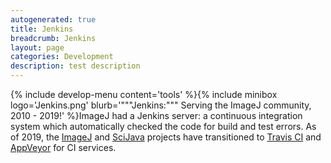 ```yaml
---
autogenerated: true
title: Jenkins
breadcrumb: Jenkins
layout: page
categories: Development
description: test description
---
```


{% include develop-menu content='tools' %}{% include minibox logo='Jenkins.png' blurb='"""Jenkins:""" Serving the ImageJ community, 2010 - 2019!' %}ImageJ had a Jenkins server: a continuous integration system which automatically checked the code for build and test errors. As of 2019, the [ImageJ](ImageJ) and [SciJava](SciJava) projects have transitioned to [Travis CI](Travis_CI) and [AppVeyor](AppVeyor) for CI services.


